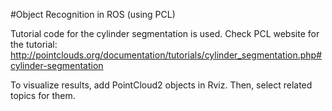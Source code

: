 #Object Recognition in ROS (using PCL)

Tutorial code for the cylinder segmentation is used. Check PCL website for the tutorial:
http://pointclouds.org/documentation/tutorials/cylinder_segmentation.php#cylinder-segmentation

To visualize results, add PointCloud2 objects in Rviz. Then, select related topics for them.

